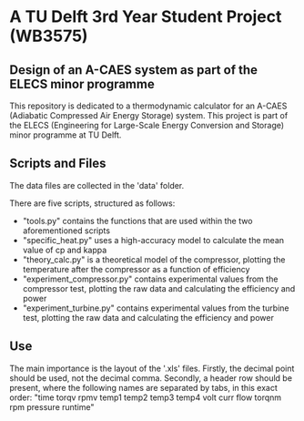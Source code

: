 # A TU Delft 3rd Year Student Project (WB3575)
## Design of an A-CAES system as part of the ELECS minor programme
This repository is dedicated to a thermodynamic calculator for an A-CAES (Adiabatic Compressed Air Energy Storage) system. This project is part of the ELECS (Engineering for Large-Scale Energy Conversion and Storage) minor programme at TU Delft.

## Scripts and Files
The data files are collected in the 'data' folder.

There are five scripts, structured as follows:
* "tools.py" contains the functions that are used within the two aforementioned scripts
* "specific_heat.py" uses a high-accuracy model to calculate the mean value of cp and kappa
* "theory_calc.py" is a theoretical model of the compressor, plotting the temperature after the compressor as a function of efficiency
* "experiment_compressor.py" contains experimental values from the compressor test, plotting the raw data and calculating the efficiency and power
* "experiment_turbine.py" contains experimental values from the turbine test, plotting the raw data and calculating the efficiency and power

## Use
The main importance is the layout of the '.xls' files. Firstly, the decimal point should be used, not the decimal comma. Secondly, a header row should be present, where the following names are separated by tabs, in this exact order:
"time	torqv	rpmv	temp1	temp2	temp3	temp4	volt	curr	flow	torqnm	rpm	pressure	runtime"
